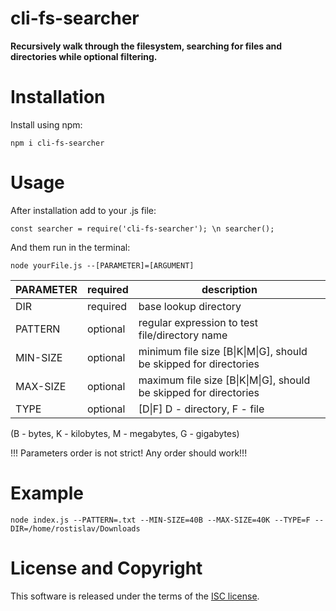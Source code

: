 # cli-fs-searcher

**Recursively walk through the filesystem, searching for files and directories while optional filtering.**

# Installation
Install using npm:

``
npm i cli-fs-searcher
``

# Usage

After installation add to your .js file:

``
const searcher = require('cli-fs-searcher'); \n
searcher();
``

And them run in the terminal:

``
node yourFile.js --[PARAMETER]=[ARGUMENT]
``



| PARAMETER | required | description |
| ------ | ------ | ------ |
| DIR | required | base lookup directory |
| PATTERN | optional | regular expression to test file/directory name |
| MIN-SIZE | optional | minimum file size [B\|K\|M\|G], should be skipped for directories |
| MAX-SIZE | optional | maximum file size [B\|K\|M\|G], should be skipped for directories |
| TYPE | optional | [D\|F] D - directory, F - file |


(B - bytes, K - kilobytes, M - megabytes, G - gigabytes)

!!! Parameters order is not strict! Any order should work!!!

# Example

``
node index.js --PATTERN=.txt --MIN-SIZE=40B --MAX-SIZE=40K --TYPE=F --DIR=/home/rostislav/Downloads
``

# License and Copyright
 
 This software is released under the terms of the [ISC license](https://github.com/yemelyanow-ross/cli-fs-searcher/blob/master/LICENSE.md).